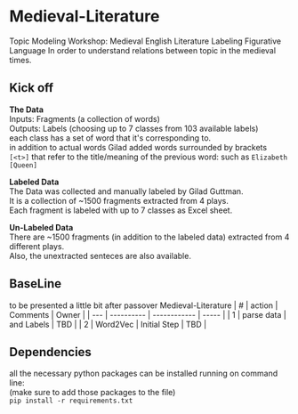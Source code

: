 # Medieval-Literature
Topic Modeling Workshop: Medieval English Literature
Labeling Figurative Language In order to understand relations between topic in the medieval times.

## Kick off
**The Data**  
Inputs: Fragments (a collection of words)  
Outputs: Labels (choosing up to 7 classes from 103 available labels)  
each class has a set of word that it's corresponding to.  
in addition to actual words Gilad added words surrounded by brackets  
`[<t>]` that refer to the title/meaning of the previous word: such as `Elizabeth [Queen]`  

**Labeled Data**  
The Data was collected and manually labeled by Gilad Guttman.  
It is a collection of ~1500 fragments extracted  from 4 plays.  
Each fragment is labeled with up to 7 classes as Excel sheet.  

**Un-Labeled Data**  
There are ~1500 fragments (in addition to the labeled data) extracted from 4 different plays.  
Also, the unextracted senteces are also available.  

## BaseLine
to be presented a little bit after passover  Medieval-Literature
| #   | action     | Comments     | Owner |
| --- | ---------- | ------------ | ----- |
| 1   | parse data | and Labels   | TBD   |
| 2   | Word2Vec   | Initial Step | TBD   |


## Dependencies
all the necessary python packages can be installed running on command line:  
(make sure to add those packages to the file)  
`pip install -r requirements.txt`

